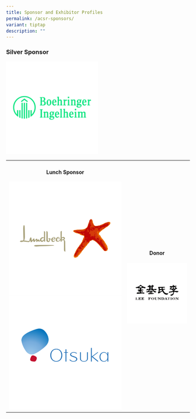 ```yaml
---
title: Sponsor and Exhibitor Profiles
permalink: /acsr-sponsors/
variant: tiptap
description: ""
---
```

<h3><strong>Silver Sponsor </strong></h3><a class="isomer-image-wrapper" href="https://www.boehringer-ingelheim.com/"><img style="width: 50%;" height="auto" width="100%" alt="" src="/images/ASCR Sponsors/BI.png"></a>
<table style="minWidth: 50px">
<colgroup>
<col>
<col>
</colgroup>
<tbody>
<tr>
<th rowspan="1" colspan="1">
<h4><strong>Lunch Sponsor</strong></h4><a class="isomer-image-wrapper" href="https://www.lundbeck.com/sg"><img style="width: 100%;" height="auto" width="100%" alt="" src="/images/ASCR Sponsors/Lundbeck_v2.png"></a>
<a class="isomer-image-wrapper" href="https://www.otsuka.com/en/">
<img style="width: 100%;" height="auto" width="100%" alt="" src="/images/ASCR Sponsors/Otsuka_v2.png">
</a>
</th>
<th rowspan="1" colspan="1">
<h4><strong>Donor</strong></h4>
<div class="isomer-image-wrapper">
<img style="width: 100%" height="auto" width="100%" alt="" src="/images/ASCR Sponsors/LeeFoundation_v2.png">
</div>
<p></p>
</th>
</tr>
</tbody>
</table>
<p></p>